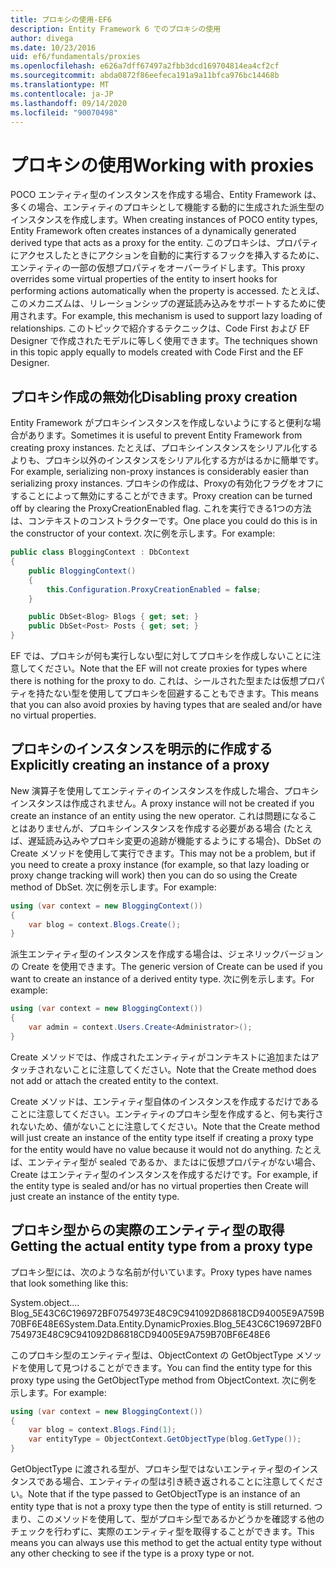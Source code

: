 ```yaml
---
title: プロキシの使用-EF6
description: Entity Framework 6 でのプロキシの使用
author: divega
ms.date: 10/23/2016
uid: ef6/fundamentals/proxies
ms.openlocfilehash: e626a7dff67497a2fbb3dcd169704814ea4cf2cf
ms.sourcegitcommit: abda0872f86eefeca191a9a11bfca976bc14468b
ms.translationtype: MT
ms.contentlocale: ja-JP
ms.lasthandoff: 09/14/2020
ms.locfileid: "90070498"
---
```

# <a name="working-with-proxies"></a><span data-ttu-id="48879-103">プロキシの使用</span><span class="sxs-lookup"><span data-stu-id="48879-103">Working with proxies</span></span>
<span data-ttu-id="48879-104">POCO エンティティ型のインスタンスを作成する場合、Entity Framework は、多くの場合、エンティティのプロキシとして機能する動的に生成された派生型のインスタンスを作成します。</span><span class="sxs-lookup"><span data-stu-id="48879-104">When creating instances of POCO entity types, Entity Framework often creates instances of a dynamically generated derived type that acts as a proxy for the entity.</span></span> <span data-ttu-id="48879-105">このプロキシは、プロパティにアクセスしたときにアクションを自動的に実行するフックを挿入するために、エンティティの一部の仮想プロパティをオーバーライドします。</span><span class="sxs-lookup"><span data-stu-id="48879-105">This proxy overrides some virtual properties of the entity to insert hooks for performing actions automatically when the property is accessed.</span></span> <span data-ttu-id="48879-106">たとえば、このメカニズムは、リレーションシップの遅延読み込みをサポートするために使用されます。</span><span class="sxs-lookup"><span data-stu-id="48879-106">For example, this mechanism is used to support lazy loading of relationships.</span></span> <span data-ttu-id="48879-107">このトピックで紹介するテクニックは、Code First および EF Designer で作成されたモデルに等しく使用できます。</span><span class="sxs-lookup"><span data-stu-id="48879-107">The techniques shown in this topic apply equally to models created with Code First and the EF Designer.</span></span>  

## <a name="disabling-proxy-creation"></a><span data-ttu-id="48879-108">プロキシ作成の無効化</span><span class="sxs-lookup"><span data-stu-id="48879-108">Disabling proxy creation</span></span>  

<span data-ttu-id="48879-109">Entity Framework がプロキシインスタンスを作成しないようにすると便利な場合があります。</span><span class="sxs-lookup"><span data-stu-id="48879-109">Sometimes it is useful to prevent Entity Framework from creating proxy instances.</span></span> <span data-ttu-id="48879-110">たとえば、プロキシインスタンスをシリアル化するよりも、プロキシ以外のインスタンスをシリアル化する方がはるかに簡単です。</span><span class="sxs-lookup"><span data-stu-id="48879-110">For example, serializing non-proxy instances is considerably easier than serializing proxy instances.</span></span> <span data-ttu-id="48879-111">プロキシの作成は、Proxyの有効化フラグをオフにすることによって無効にすることができます。</span><span class="sxs-lookup"><span data-stu-id="48879-111">Proxy creation can be turned off by clearing the ProxyCreationEnabled flag.</span></span> <span data-ttu-id="48879-112">これを実行できる1つの方法は、コンテキストのコンストラクターです。</span><span class="sxs-lookup"><span data-stu-id="48879-112">One place you could do this is in the constructor of your context.</span></span> <span data-ttu-id="48879-113">次に例を示します。</span><span class="sxs-lookup"><span data-stu-id="48879-113">For example:</span></span>  

``` csharp
public class BloggingContext : DbContext
{
    public BloggingContext()
    {
        this.Configuration.ProxyCreationEnabled = false;
    }  

    public DbSet<Blog> Blogs { get; set; }
    public DbSet<Post> Posts { get; set; }
}
```  

<span data-ttu-id="48879-114">EF では、プロキシが何も実行しない型に対してプロキシを作成しないことに注意してください。</span><span class="sxs-lookup"><span data-stu-id="48879-114">Note that the EF will not create proxies for types where there is nothing for the proxy to do.</span></span> <span data-ttu-id="48879-115">これは、シールされた型または仮想プロパティを持たない型を使用してプロキシを回避することもできます。</span><span class="sxs-lookup"><span data-stu-id="48879-115">This means that you can also avoid proxies by having types that are sealed and/or have no virtual properties.</span></span>  

## <a name="explicitly-creating-an-instance-of-a-proxy"></a><span data-ttu-id="48879-116">プロキシのインスタンスを明示的に作成する</span><span class="sxs-lookup"><span data-stu-id="48879-116">Explicitly creating an instance of a proxy</span></span>  

<span data-ttu-id="48879-117">New 演算子を使用してエンティティのインスタンスを作成した場合、プロキシインスタンスは作成されません。</span><span class="sxs-lookup"><span data-stu-id="48879-117">A proxy instance will not be created if you create an instance of an entity using the new operator.</span></span> <span data-ttu-id="48879-118">これは問題になることはありませんが、プロキシインスタンスを作成する必要がある場合 (たとえば、遅延読み込みやプロキシ変更の追跡が機能するようにする場合)、DbSet の Create メソッドを使用して実行できます。</span><span class="sxs-lookup"><span data-stu-id="48879-118">This may not be a problem, but if you need to create a proxy instance (for example, so that lazy loading or proxy change tracking will work) then you can do so using the Create method of DbSet.</span></span> <span data-ttu-id="48879-119">次に例を示します。</span><span class="sxs-lookup"><span data-stu-id="48879-119">For example:</span></span>  

``` csharp
using (var context = new BloggingContext())
{
    var blog = context.Blogs.Create();
}
```  

<span data-ttu-id="48879-120">派生エンティティ型のインスタンスを作成する場合は、ジェネリックバージョンの Create を使用できます。</span><span class="sxs-lookup"><span data-stu-id="48879-120">The generic version of Create can be used if you want to create an instance of a derived entity type.</span></span> <span data-ttu-id="48879-121">次に例を示します。</span><span class="sxs-lookup"><span data-stu-id="48879-121">For example:</span></span>  

``` csharp
using (var context = new BloggingContext())
{
    var admin = context.Users.Create<Administrator>();
}
```  

<span data-ttu-id="48879-122">Create メソッドでは、作成されたエンティティがコンテキストに追加またはアタッチされないことに注意してください。</span><span class="sxs-lookup"><span data-stu-id="48879-122">Note that the Create method does not add or attach the created entity to the context.</span></span>  

<span data-ttu-id="48879-123">Create メソッドは、エンティティ型自体のインスタンスを作成するだけであることに注意してください。エンティティのプロキシ型を作成すると、何も実行されないため、値がないことに注意してください。</span><span class="sxs-lookup"><span data-stu-id="48879-123">Note that the Create method will just create an instance of the entity type itself if creating a proxy type for the entity would have no value because it would not do anything.</span></span> <span data-ttu-id="48879-124">たとえば、エンティティ型が sealed であるか、またはに仮想プロパティがない場合、Create はエンティティ型のインスタンスを作成するだけです。</span><span class="sxs-lookup"><span data-stu-id="48879-124">For example, if the entity type is sealed and/or has no virtual properties then Create will just create an instance of the entity type.</span></span>  

## <a name="getting-the-actual-entity-type-from-a-proxy-type"></a><span data-ttu-id="48879-125">プロキシ型からの実際のエンティティ型の取得</span><span class="sxs-lookup"><span data-stu-id="48879-125">Getting the actual entity type from a proxy type</span></span>  

<span data-ttu-id="48879-126">プロキシ型には、次のような名前が付いています。</span><span class="sxs-lookup"><span data-stu-id="48879-126">Proxy types have names that look something like this:</span></span>  

<span data-ttu-id="48879-127">System.object.... Blog_5E43C6C196972BF0754973E48C9C941092D86818CD94005E9A759B70BF6E48E6</span><span class="sxs-lookup"><span data-stu-id="48879-127">System.Data.Entity.DynamicProxies.Blog_5E43C6C196972BF0754973E48C9C941092D86818CD94005E9A759B70BF6E48E6</span></span>  

<span data-ttu-id="48879-128">このプロキシ型のエンティティ型は、ObjectContext の GetObjectType メソッドを使用して見つけることができます。</span><span class="sxs-lookup"><span data-stu-id="48879-128">You can find the entity type for this proxy type using the GetObjectType method from ObjectContext.</span></span> <span data-ttu-id="48879-129">次に例を示します。</span><span class="sxs-lookup"><span data-stu-id="48879-129">For example:</span></span>  

``` csharp
using (var context = new BloggingContext())
{
    var blog = context.Blogs.Find(1);
    var entityType = ObjectContext.GetObjectType(blog.GetType());
}
```  

<span data-ttu-id="48879-130">GetObjectType に渡される型が、プロキシ型ではないエンティティ型のインスタンスである場合、エンティティの型は引き続き返されることに注意してください。</span><span class="sxs-lookup"><span data-stu-id="48879-130">Note that if the type passed to GetObjectType is an instance of an entity type that is not a proxy type then the type of entity is still returned.</span></span> <span data-ttu-id="48879-131">つまり、このメソッドを使用して、型がプロキシ型であるかどうかを確認する他のチェックを行わずに、実際のエンティティ型を取得することができます。</span><span class="sxs-lookup"><span data-stu-id="48879-131">This means you can always use this method to get the actual entity type without any other checking to see if the type is a proxy type or not.</span></span>  
